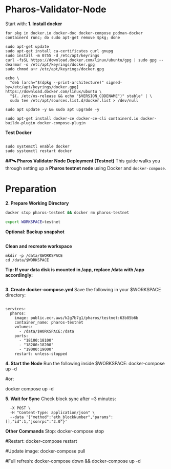 # Pharos-Validator-Node
Start with:
**1. Install docker** 
```sudo apt update -y && sudo apt upgrade -y
for pkg in docker.io docker-doc docker-compose podman-docker containerd runc; do sudo apt-get remove $pkg; done

sudo apt-get update
sudo apt-get install ca-certificates curl gnupg
sudo install -m 0755 -d /etc/apt/keyrings
curl -fsSL https://download.docker.com/linux/ubuntu/gpg | sudo gpg --dearmor -o /etc/apt/keyrings/docker.gpg
sudo chmod a+r /etc/apt/keyrings/docker.gpg

echo \
  "deb [arch="$(dpkg --print-architecture)" signed-by=/etc/apt/keyrings/docker.gpg] https://download.docker.com/linux/ubuntu \
  "$(. /etc/os-release && echo "$VERSION_CODENAME")" stable" | \
  sudo tee /etc/apt/sources.list.d/docker.list > /dev/null

sudo apt update -y && sudo apt upgrade -y

sudo apt-get install docker-ce docker-ce-cli containerd.io docker-buildx-plugin docker-compose-plugin
```

**Test Docker** 
```sudo docker run hello-world

sudo systemctl enable docker
sudo systemctl restart docker
```

**##🛰️ Pharos Validator Node Deployment (Testnet)**
This guide walks you through setting up a **Pharos testnet node** using Docker and `docker-compose`.

# Preparation
**2. Prepare Working Directory** 
```bash
docker stop pharos-testnet && docker rm pharos-testnet

export WORKSPACE=testnet
```
**Optional: Backup snapshot**
```mv /data/$WORKSPACE/pharos-node/domain/light/data/public/ /data/
```

**Clean and recreate workspace** 
```rm -rf /data/$WORKSPACE
mkdir -p /data/$WORKSPACE
cd /data/$WORKSPACE
```

**Tip: If your data disk is mounted in /app, replace /data with /app accordingly:**
```mkdir /app/$WORKSPACE
```

**3. Create docker-compose.yml** 
Save the following in your $WORKSPACE directory:
```version: '3'

services:
  pharos:
    image: public.ecr.aws/k2g7b7g1/pharos/testnet:63b85b6b
    container_name: pharos-testnet
    volumes:
      - /data/$WORKSPACE:/data
    ports:
      - "18100:18100"
      - "18200:18200"
      - "19000:19000"
    restart: unless-stopped
```

**4. Start the Node** 
Run the following inside $WORKSPACE:
docker-compose up -d

 #or:
 
docker compose up -d

**5. Wait for Sync** 
Check block sync after ~3 minutes:
```curl 127.0.0.1:18100/ \
  -X POST \
  -H "Content-Type: application/json" \
  --data '{"method":"eth_blockNumber","params":[],"id":1,"jsonrpc":"2.0"}'
```

**Other Commands** 
 Stop:
docker-compose stop

#Restart:
docker-compose restart

#Update image:
docker-compose pull

#Full refresh:
docker-compose down && docker-compose up -d


